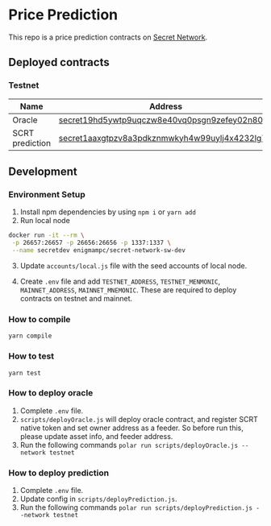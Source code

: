 # Price Prediction

This repo is a price prediction contracts on [Secret Network](https://scrt.network/).

## Deployed contracts

### Testnet

| Name            | Address                                                                                                                                                 |
| --------------- | ------------------------------------------------------------------------------------------------------------------------------------------------------- |
| Oracle          | [secret19hd5ywtp9uqczw8e40vq0psgn9zefey02n806e](https://secretnodes.com/secret/chains/pulsar-2/contracts/secret19hd5ywtp9uqczw8e40vq0psgn9zefey02n806e) |
| SCRT prediction | [secret1aaxgtpzv8a3pdkznmwkyh4w99uylj4x4232lg7](https://secretnodes.com/secret/chains/pulsar-2/contracts/secret1aaxgtpzv8a3pdkznmwkyh4w99uylj4x4232lg7) |

## Development

### Environment Setup

1. Install npm dependencies by using `npm i` or `yarn add`
2. Run local node

```sh
docker run -it --rm \
 -p 26657:26657 -p 26656:26656 -p 1337:1337 \
 --name secretdev enigmampc/secret-network-sw-dev
```

3. Update `accounts/local.js` file with the seed accounts of local node.

4. Create `.env` file and add `TESTNET_ADDRESS`, `TESTNET_MENMONIC`, `MAINNET_ADDRESS`, `MAINNET_MNEMONIC`. These are required to deploy contracts on testnet and mainnet.

### How to compile

`yarn compile`

### How to test

`yarn test`

### How to deploy oracle

1. Complete `.env` file.
2. `scripts/deployOracle.js` will deploy oracle contract, and register SCRT native token and set owner address as a feeder. So before run this, please update asset info, and feeder address.
3. Run the following commands
   `polar run scripts/deployOracle.js --network testnet`

### How to deploy prediction

1. Complete `.env` file.
2. Update config in `scripts/deployPrediction.js`.
3. Run the following commands
   `polar run scripts/deployPrediction.js --network testnet`
